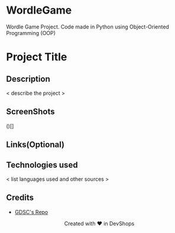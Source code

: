 # WordleGame
Wordle Game Project. Code made in Python using Object-Oriented Programming (OOP)

# Project Title

## Description
< describe the project >

## ScreenShots
()[]

## Links(Optional)

## Technologies used
< list languages used and other sources >

## Credits
- [GDSC's Repo](https://github.com/USFGDSC/Py-wordle)


<p align=center>
Created with ❤️ in DevShops
</p>
